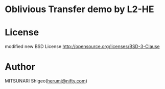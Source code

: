 # Oblivious Transfer demo by L2-HE

# License

modified new BSD License
http://opensource.org/licenses/BSD-3-Clause

# Author

MITSUNARI Shigeo(herumi@nifty.com)
